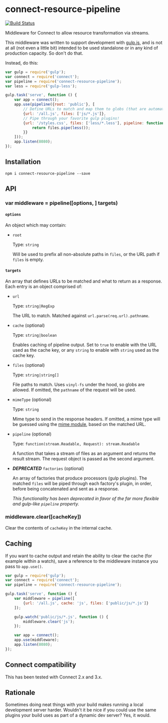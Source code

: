 connect-resource-pipeline
=========================

[![Build Status](https://travis-ci.org/wilsonjackson/connect-resource-pipeline.svg?branch=master)](https://travis-ci.org/wilsonjackson/connect-resource-pipeline)

Middleware for Connect to allow resource transformation via streams.

This middleware was written to support development with [gulp.js](http://gulpjs.com/), and is not at all (not even a
little bit) intended to be used standalone or in any kind of production capacity. So don't do that.

Instead, do this:

```js
var gulp = require('gulp');
var connect = require('connect');
var pipeline = require('connect-resource-pipeline');
var less = require('gulp-less');

gulp.task('serve', function () {
    var app = connect();
    app.use(pipeline({root: 'public'}, [
        // Define URLs to match and map them to globs (that are automatically concatenated)
        {url: '/all.js', files: ['js/*.js']},
        // Pipe through your favorite gulp plugins!
        {url: '/styles.css', files: ['less/*.less'], pipeline: function (files) {
            return files.pipe(less());
        }}
    ]));
    app.listen(8080);
});
```

Installation
------------

```
npm i connect-resource-pipeline --save
```

API
---

### var middleware = pipeline([options, ] targets)

#### `options`

An object which may contain:

- `root`

    Type: `string`

    Will be used to prefix all non-absolute paths in `files`, or the URL path if `files` is empty.

#### `targets`
 
An array that defines URLs to be matched and what to return as a response. Each entry is an object comprised of:

- `url`

    Type: `string|RegExp`

    The URL to match. Matched against `url.parse(req.url).pathname`.

- `cache` (optional)

    Type: `string|boolean`

    Enables caching of pipeline output. Set to `true` to enable with the URL used as the cache key, or any `string` to
    enable with `string` used as the cache key.

- `files` (optional)

    Type: `string|string[]`

    File paths to match. Uses `vinyl-fs` under the hood, so globs are allowed. If omitted, the `pathname` of the
    request will be used.

- `mimeType` (optional)

    Type: `string`
    
    Mime type to send in the response headers. If omitted, a mime type will be guessed using the
    [mime module](https://github.com/broofa/node-mime), based on the matched URL.

- `pipeline` (optional)

    Type: `function(stream.Readable, Request): stream.Readable`

    A function that takes a stream of files as an argument and returns the result stream. The request object is passed
    as the second argument.

- ___DEPRECATED___ `factories` (optional)

    An array of factories that produce processors (gulp plugins). The matched `files` will be
    piped through each factory's plugin, in order, before being concatenated and sent as a response.
    
    _This functionality has been deprecated in favor of the far more flexible and gulp-like `pipeline` property._

### middleware.clear([cacheKey])

Clear the contents of `cacheKey` in the internal cache.

Caching
-------

If you want to cache output and retain the ability to clear the cache (for example within a watch), save a reference to
the middleware instance you pass to `app.use()`.

```js
var gulp = require('gulp');
var connect = require('connect');
var pipeline = require('connect-resource-pipeline');

gulp.task('serve', function () {
    var middleware = pipeline([
        {url: '/all.js', cache: 'js', files: ['public/js/*.js']}
    ]);

    gulp.watch('public/js/*.js', function () {
        middleware.clear('js');
    });

    var app = connect();
    app.use(middleware);
    app.listen(8080);
});
```

Connect compatibility
---------------------

This has been tested with Connect 2.x and 3.x.

Rationale
---------

Sometimes doing neat things with your build makes running a local development server harder. Wouldn't it be nice if you
could use the same plugins your build uses as part of a dynamic dev server? Yes, it would.
